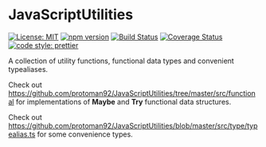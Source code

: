 # JavaScriptUtilities

[![License: MIT](https://img.shields.io/badge/License-MIT-yellow.svg)](https://opensource.org/licenses/MIT)
[![npm version](https://badge.fury.io/js/javascriptutilities.svg)](https://badge.fury.io/js/javascriptutilities)
[![Build Status](https://travis-ci.org/protoman92/JavaScriptUtilities.svg?branch=master)](https://travis-ci.org/protoman92/JavaScriptUtilities)
[![Coverage Status](https://coveralls.io/repos/github/protoman92/JavaScriptUtilities/badge.svg?branch=master&dummy=true)](https://coveralls.io/github/protoman92/JavaScriptUtilities?branch=master&dummy=true)
[![code style: prettier](https://img.shields.io/badge/code_style-prettier-ff69b4.svg?style=flat-square)](https://github.com/prettier/prettier)

A collection of utility functions, functional data types and convenient typealiases.

Check out <https://github.com/protoman92/JavaScriptUtilities/tree/master/src/functional> for implementations of **Maybe** and **Try** functional data structures.

Check out <https://github.com/protoman92/JavaScriptUtilities/blob/master/src/type/typealias.ts> for some convenience types.

